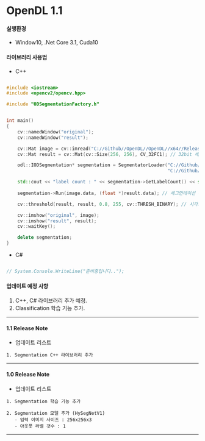 ﻿
# OpenDL 1.1

#### 실행환경
* Window10, .Net Core 3.1, Cuda10

#### 라이브러리 사용법

* C++  


```cpp

#include <iostream>
#include <opencv2/opencv.hpp>

#include "ODSegmentationFactory.h"


int main()
{
    cv::namedWindow("original");
    cv::namedWindow("result");

    cv::Mat image = cv::imread("C://Github//OpenDL//OpenDL//x64//Release//00036.jpg");
    cv::Mat result = cv::Mat(cv::Size(256, 256), CV_32FC1); // 32bit 배열 필요.

    odl::IODSegmentation* segmentation = SegmentatorLoader("C://Github//OpenDL//OpenDL//x64//Release//FaceDetector.frz",      // 프리징 모델 경로
                                                           "C://Github//OpenDL//OpenDL//x64//Release//__FreezeModelInfo.xml"); // 모델 정보파일 경로

    std::cout << "label count : " << segmentation->GetLabelCount() << std::endl; // 라벨 갯수 출력
    
    segmentation->Run(image.data, (float *)result.data); // 세그먼테이션 수행

    cv::threshold(result, result, 0.8, 255, cv::THRESH_BINARY); // 시각화를 위한 이진화

    cv::imshow("original", image);
    cv::imshow("result", result);
    cv::waitKey();

    delete segmentation;
}

```

* C#


```cpp

// System.Console.WriteLine("준비중입니다..");

```

#### 업데이트 예정 사항

 1. C++, C# 라이브러리 추가 예정.
 2. Classification 학습 기능 추가.

---
#### 1.1 Release Note

* 업데이트 리스트  

```
1. Segmentation C++ 라이브러리 추가
```
---

#### 1.0 Release Note

* 업데이트 리스트  

```
1. Segmentation 학습 기능 추가

2. Segmentation 모델 추가 (HySegNetV1)
   - 입력 이미지 사이즈 : 256x256x3
   - 아웃풋 라벨 갯수 : 1
```
---